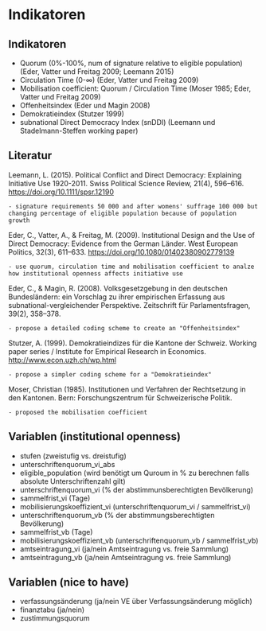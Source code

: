 Indikatoren
===========

Indikatoren
-----------

- Quorum (0%-100%, num of signature relative to eligible population) (Eder, Vatter und Freitag 2009; Leemann 2015)
- Circulation Time (0-∞) (Eder, Vatter und Freitag 2009)
- Mobilisation coefficient: Quorum / Circulation Time (Moser 1985; Eder, Vatter und Freitag 2009)
- Offenheitsindex (Eder und Magin 2008)
- Demokratieindex (Stutzer 1999)
- subnational Direct Democracy Index (snDDI) (Leemann und Stadelmann-Steffen working paper)

Literatur
---------

Leemann, L. (2015). Political Conflict and Direct Democracy: Explaining Initiative Use 1920-2011. Swiss Political Science Review, 21(4), 596–616. https://doi.org/10.1111/spsr.12190

    - signature requirements 50 000 and after womens' suffrage 100 000 but changing percentage of eligible population because of population growth

Eder, C., Vatter, A., & Freitag, M. (2009). Institutional Design and the Use of Direct Democracy: Evidence from the German Länder. West European Politics, 32(3), 611–633. https://doi.org/10.1080/01402380902779139

	- use quorum, circulation time and mobilisation coefficient to analze how institutional openness affects initiative use

Eder, C., & Magin, R. (2008). Volksgesetzgebung in den deutschen Bundesländern: ein Vorschlag zu ihrer empirischen Erfassung aus subnational-vergleichender Perspektive. Zeitschrift für Parlamentsfragen, 39(2), 358–378.

    - propose a detailed coding scheme to create an "Offenheitsindex"

Stutzer, A. (1999). Demokratieindizes für die Kantone der Schweiz. Working paper series / Institute for Empirical Research in Economics. http://www.econ.uzh.ch/wp.html

	- propose a simpler coding scheme for a "Demokratieindex"

Moser, Christian (1985). Institutionen und Verfahren der Rechtsetzung in den Kantonen. Bern: Forschungszentrum für Schweizerische Politik.

	- proposed the mobilisation coefficient

Variablen (institutional openness)
----------------------------------

- stufen (zweistufig vs. dreistufig)
- unterschriftenquorum_vi_abs
- eligible_population (wird benötigt um Quroum in % zu berechnen falls absolute Unterschriftenzahl gilt) 
- unterschriftenquorum_vi (% der abstimmunsberechtigten Bevölkerung)
- sammelfrist_vi (Tage)
- mobilisierungskoeffizient_vi (unterschriftenquorum_vi / sammelfrist_vi)
- unterschriftenquorum_vb (% der abstimmungsberechtigten Bevölkerung)
- sammelfrist_vb (Tage)
- mobilisierungskoeffizient_vb (unterschriftenquorum_vb / sammelfrist_vb)
- amtseintragung_vi (ja/nein Amtseintragung vs. freie Sammlung)
- amtseintragung_vb (ja/nein Amtseintragung vs. freie Sammlung)

Variablen (nice to have)
------------------------

- verfassungsänderung (ja/nein VE über Verfassungsänderung möglich)
- finanztabu (ja/nein)
- zustimmungsquorum